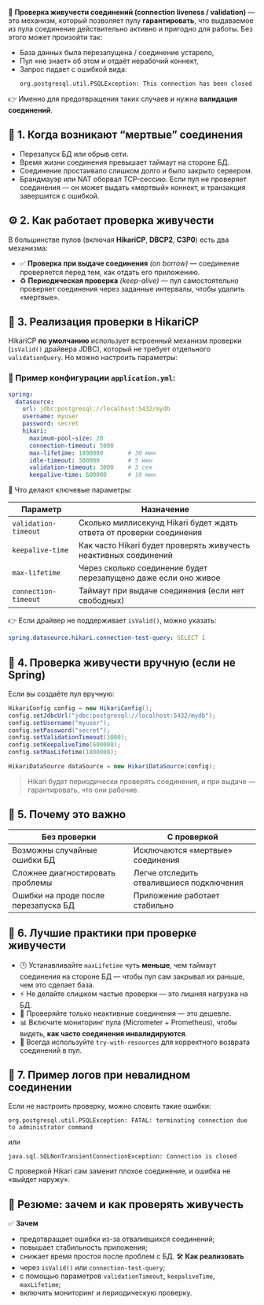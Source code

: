 📌 **Проверка живучести соединений (connection liveness / validation)** — это механизм, который позволяет пулу **гарантировать**, что выдаваемое из пула соединение действительно активно и пригодно для работы.
Без этого может произойти так:
- База данных была перезапущена / соединение устарело,
- Пул «не знает» об этом и отдаёт нерабочий коннект,
- Запрос падает с ошибкой вида:
    ```
    org.postgresql.util.PSQLException: This connection has been closed
    ```
👉 Именно для предотвращения таких случаев и нужна **валидация соединений**.
## 🧭 1. **Когда возникают “мертвые” соединения**
- Перезапуск БД или обрыв сети.
- Время жизни соединения превышает таймаут на стороне БД.
- Соединение простаивало слишком долго и было закрыто сервером.
- Брандмауэр или NAT оборвал TCP-сессию.
Если пул не проверяет соединения — он может выдать «мертвый» коннект, и транзакция завершится с ошибкой.
## ⚙️ 2. **Как работает проверка живучести**
В большинстве пулов (включая **HikariCP**, **DBCP2**, **C3P0**) есть два механизма:
- ✅ **Проверка при выдаче соединения** _(on borrow)_ — соединение проверяется перед тем, как отдать его приложению.
- ♻️ **Периодическая проверка** _(keep-alive)_ — пул самостоятельно проверяет соединения через заданные интервалы, чтобы удалить «мертвые».
## 🧪 3. **Реализация проверки в HikariCP**
HikariCP **по умолчанию** использует встроенный механизм проверки (`isValid()` драйвера JDBC), который не требует отдельного `validationQuery`.
Но можно настроить параметры:
### 📌 Пример конфигурации `application.yml`:

```yaml
spring:
  datasource:
    url: jdbc:postgresql://localhost:5432/mydb
    username: myuser
    password: secret
    hikari:
      maximum-pool-size: 20
      connection-timeout: 5000
      max-lifetime: 1800000       # 30 мин
      idle-timeout: 300000        # 5 мин
      validation-timeout: 3000    # 3 сек
      keepalive-time: 600000      # 10 мин
```
📖 Что делают ключевые параметры:

|Параметр|Назначение|
|---|---|
|`validation-timeout`|Сколько миллисекунд Hikari будет ждать ответа от проверки соединения|
|`keepalive-time`|Как часто Hikari будет проверять живучесть неактивных соединений|
|`max-lifetime`|Через сколько соединение будет перезапущено даже если оно живое|
|`connection-timeout`|Таймаут при выдаче соединения (если нет свободных)|
👉 Если драйвер не поддерживает `isValid()`, можно указать:
```yaml
spring.datasource.hikari.connection-test-query: SELECT 1
```
## 🧰 4. **Проверка живучести вручную (если не Spring)**
Если вы создаёте пул вручную:
```java
HikariConfig config = new HikariConfig();
config.setJdbcUrl("jdbc:postgresql://localhost:5432/mydb");
config.setUsername("myuser");
config.setPassword("secret");
config.setValidationTimeout(3000);
config.setKeepaliveTime(600000);
config.setMaxLifetime(1800000);

HikariDataSource dataSource = new HikariDataSource(config);
```
> Hikari будет периодически проверять соединения, и при выдаче — гарантировать, что они рабочие.
## 🧱 5. **Почему это важно**

|Без проверки|С проверкой|
|---|---|
|Возможны случайные ошибки БД|Исключаются «мертвые» соединения|
|Сложнее диагностировать проблемы|Легче отследить отвалившиеся подключения|
|Ошибки на проде после перезапуска БД|Приложение работает стабильно|
## 🧭 6. **Лучшие практики при проверке живучести**
- 🕒 Устанавливайте `maxLifetime` чуть **меньше**, чем таймаут соединения на стороне БД — чтобы пул сам закрывал их раньше, чем это сделает база.
- ⚡ Не делайте слишком частые проверки — это лишняя нагрузка на БД.
- 🧪 Проверяйте только неактивные соединения — это дешевле.
- 📊 Включите мониторинг пула (Micrometer + Prometheus), чтобы видеть, **как часто соединения инвалидируются**.
- 🧹 Всегда используйте `try-with-resources` для корректного возврата соединений в пул.
## 🧨 7. **Пример логов при невалидном соединении**
Если не настроить проверку, можно словить такие ошибки:
```
org.postgresql.util.PSQLException: FATAL: terminating connection due to administrator command
```
или
```
java.sql.SQLNonTransientConnectionException: Connection is closed
```
С проверкой Hikari сам заменит плохое соединение, и ошибка не «выйдет наружу».
## 🏁 Резюме: зачем и как проверять живучесть

✅ **Зачем**
- предотвращает ошибки из-за отвалившихся соединений;
- повышает стабильность приложения;
- снижает время простоя после проблем с БД.
🛠 **Как реализовать**
- через `isValid()` или `connection-test-query`;
- с помощью параметров `validationTimeout`, `keepaliveTime`, `maxLifetime`;
- включить мониторинг и периодическую проверку.